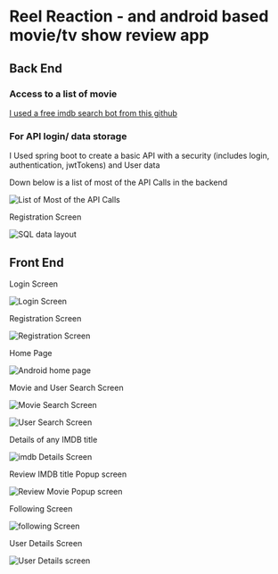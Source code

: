 ﻿# Reel Reaction - and android based movie/tv show review app

## Back End

### Access to a list of movie 

[I used a free imdb search bot from this github](https://github.com/SpEcHiDe/IMDbOT/wiki)


### For API login/ data storage

I Used spring boot to create a basic API with a security (includes login, authentication, jwtTokens) and User data 

Down below is a list of most of the API Calls in the backend 

![List of Most of the API Calls](https://github.com/mnmr1996develop/Android-Movie-Lovers-App/assets/93550664/9286c347-0f68-4ad5-8e97-49758827f6a1)

Registration Screen

![SQL data layout](https://github.com/mnmr1996develop/Android-Movie-Lovers-App/assets/93550664/ec754b2e-3e7a-4f64-9b11-13814c5c452c)


## Front End

Login Screen

![Login Screen](https://github.com/mnmr1996develop/Android-Movie-Lovers-App/assets/93550664/7a31568f-8904-43c6-b268-2a8c21b51376)

Registration Screen

![Registration Screen](https://github.com/mnmr1996develop/Android-Movie-Lovers-App/assets/93550664/6712a860-70f8-4a44-adb0-be1e45dec48f)

Home Page

![Android home page](https://github.com/mnmr1996develop/Android-Movie-Lovers-App/assets/93550664/5bf8f589-44a9-4ee4-8bbd-4afdd28012b9)

Movie and User Search Screen

![Movie Search Screen](https://github.com/mnmr1996develop/Android-Movie-Lovers-App/assets/93550664/23b24651-9cb6-411f-876f-17a4e4ee9b4b)

![User Search Screen](https://github.com/mnmr1996develop/Android-Movie-Lovers-App/assets/93550664/4ba439ac-1cc6-4f75-877a-a142e57c6a69)

Details of any IMDB title

![imdb Details Screen](https://github.com/mnmr1996develop/Android-Movie-Lovers-App/assets/93550664/1cf2552e-d0c7-4e11-85e1-ca24a846334b)

Review IMDB title Popup screen

![Review Movie Popup screen](https://github.com/mnmr1996develop/Android-Movie-Lovers-App/assets/93550664/57915f50-b4f1-42cc-ae27-ae65a2277441)

Following Screen

![following Screen](https://github.com/mnmr1996develop/Android-Movie-Lovers-App/assets/93550664/577445fc-ba0f-48c3-bf17-89e5e2e69da2)

User Details Screen

![User Details screen](https://github.com/mnmr1996develop/Android-Movie-Lovers-App/assets/93550664/a0ad4b6c-a842-497e-9619-b9af2afab735)



